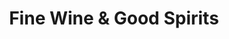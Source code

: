 ---
title: "Fine Wine & Good Spirits"
url: /harrisburg/fine-wine-and-good-spirits-north-3rd-street/
shop: alcohol
---